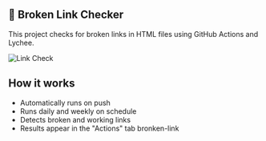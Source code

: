 ## 🔗 Broken Link Checker

This project checks for broken links in HTML files using GitHub Actions and Lychee.

![Link Check](https://github.com/sunnymahlawat001/broken-link/actions/workflows/link-check.yml/badge.svg)


## How it works

- Automatically runs on push
- Runs daily and weekly on schedule
- Detects broken and working links
- Results appear in the "Actions" tab
 bronken-link

